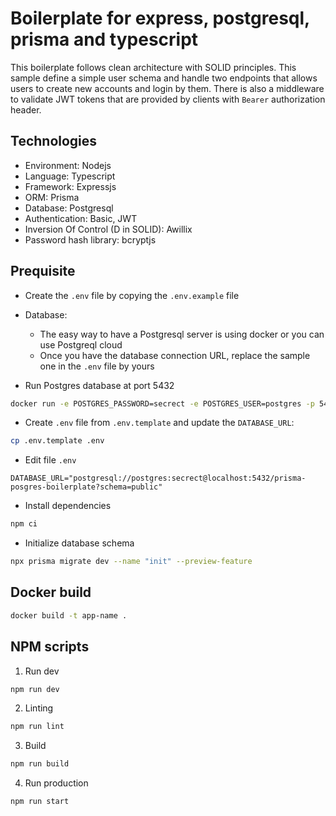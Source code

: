 # Boilerplate for express, postgresql, prisma and typescript

This boilerplate follows clean architecture with SOLID principles. This sample define a simple user schema and handle two endpoints that allows users to create new accounts and login by them. There is also a middleware to validate JWT tokens that are provided by clients with `Bearer` authorization header.

## Technologies

- Environment: Nodejs
- Language: Typescript
- Framework: Expressjs
- ORM: Prisma
- Database: Postgresql
- Authentication: Basic, JWT
- Inversion Of Control (D in SOLID): Awillix
- Password hash library: bcryptjs

## Prequisite

- Create the `.env` file by copying the `.env.example` file
- Database:

  - The easy way to have a Postgresql server is using docker or you can use Postgreql cloud
  - Once you have the database connection URL, replace the sample one in the `.env` file by yours

- Run Postgres database at port 5432

```bash
docker run -e POSTGRES_PASSWORD=secrect -e POSTGRES_USER=postgres -p 5432:5432 postgres:15-alpine
```

- Create `.env` file from `.env.template` and update the `DATABASE_URL`:

```bash
cp .env.template .env
```

- Edit file `.env`

```
DATABASE_URL="postgresql://postgres:secrect@localhost:5432/prisma-posgres-boilerplate?schema=public"
```

- Install dependencies

```bash
npm ci
```

- Initialize database schema

```bash
npx prisma migrate dev --name "init" --preview-feature
```

## Docker build

```bash
docker build -t app-name .
```

## NPM scripts

1. Run dev

```bash
npm run dev
```

2. Linting

```bash
npm run lint
```

3. Build

```bash
npm run build
```

4. Run production

```bash
npm run start
```
